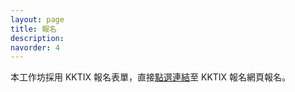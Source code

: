 ```yaml
---
layout: page
title: 報名
description:
navorder: 4
---
```


本工作坊採用 KKTIX 報名表單，直接[點選連結](http://odw.kktix.cc/events/rdmw2023)至 KKTIX 報名網頁報名。

<object data="https://odw.kktix.cc/events/rdmw2023"
width="100%"
height="800" >
</object>
